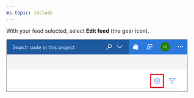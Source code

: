 ```yaml
---
ms.topic: include
---
```


With your feed selected, select **Edit feed** (the gear icon).

![Edit feed button](_img/editfeed.png)
